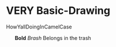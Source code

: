 # VERY Basic-Drawing
HowYallDoingInCamelCase<br>
<ul>
  <l1><b>Bold</b></l1>
  <l2><i>Brash</i></l2>
  <l3>Belongs in the trash</l3>
</ul>

